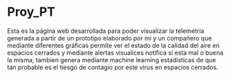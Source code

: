 # Proy_PT
Esta es la página web desarrollada para poder visualizar la telemetría generada a partir de un prototipo elaborado por mi 
y un compañero que mediante diferentes gráficas permite ver el estado de la calidad del aire en espacios cerrados y mediante alertas
visualices notifica si esta mal o buena la misma, tambien genera mediante machine learning estadisticas de que tan probable
es el tiesgo de contagio por este virus en espacios cerrados.
